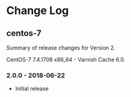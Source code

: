 # Change Log

## centos-7

Summary of release changes for Version 2.

CentOS-7 7.4.1708 x86_64 - Varnish Cache 6.0.

### 2.0.0 - 2018-06-22

- Initial release